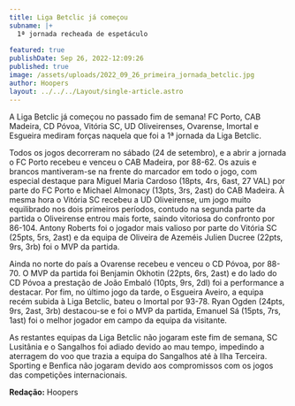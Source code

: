 ```yaml
---
title: Liga Betclic já começou
subname: |+
  1ª jornada recheada de espetáculo 
   
featured: true
publishDate: Sep 26, 2022-12:09:26
published: true
image: /assets/uploads/2022_09_26_primeira_jornada_betclic.jpg
author: Hoopers
layout: ../../../Layout/single-article.astro
---
```

<!--StartFragment-->

A Liga Betclic já começou no passado fim de semana! FC Porto, CAB Madeira, CD Póvoa, Vitória SC, UD Oliveirenses, Ovarense, Imortal e Esgueira mediram forças naquela que foi a 1ª jornada da Liga Betclic.  

Todos os jogos decorreram no sábado (24 de setembro), e a abrir a jornada o FC Porto recebeu e venceu o CAB Madeira, por 88-62. Os azuis e brancos mantiveram-se na frente do marcador em todo o jogo, com especial destaque para Miguel Maria Cardoso (18pts, 4rs, 6ast, 27 VAL) por parte do FC Porto e Michael Almonacy (13pts, 3rs, 2ast) do CAB Madeira. À mesma hora o Vitória SC recebeu a UD Oliveirense, um jogo muito equilibrado nos dois primeiros períodos, contudo na segunda parte da partida o Oliveirense entrou mais forte, saindo vitoriosa do confronto por 86-104. Antony Roberts foi o jogador mais valioso por parte do Vitória SC (25pts, 5rs, 2ast) e da equipa de Oliveira de Azeméis Julien Ducree (22pts, 9rs, 3rb) foi o MVP da partida. 

Ainda no norte do país a Ovarense recebeu e venceu o CD Póvoa, por 88-70. O MVP da partida foi Benjamin Okhotin (22pts, 6rs, 2ast) e do lado do CD Póvoa a prestação de João Embaló (10pts, 9rs, 2dl) foi a performance a destacar. Por fim, no último jogo da tarde, o Esgueira Aveiro, a equipa recém subida à Liga Betclic, bateu o Imortal por 93-78. Ryan Ogden (24pts, 9rs, 2ast, 3rb) destacou-se e foi o MVP da partida, Emanuel Sá (15pts, 7rs, 1ast) foi o melhor jogador em campo da equipa da visitante.

As restantes equipas da Liga Betclic não jogaram este fim de semana, SC Lusitânia e o Sangalhos foi adiado devido ao mau tempo, impedindo a aterragem do voo que trazia a equipa do Sangalhos até à Ilha Terceira. Sporting e Benfica não jogaram devido aos compromissos com os jogos das competições internacionais.

**Redação:** Hoopers

<!--EndFragment-->